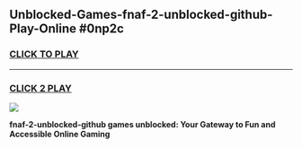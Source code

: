
## Unblocked-Games-fnaf-2-unblocked-github-Play-Online #0np2c
<h3>
<a href="https://news.freeplayer.one?title=fnaf-2-unblocked-github&ref=3">CLICK TO PLAY</a></h3>
<hr>

<h3>
<a href="https://news.freeplayer.one?title=fnaf-2-unblocked-github&ref=3">CLICK 2 PLAY</a>
  
</h3>

<a href="https://news.freeplayer.one?title=fnaf-2-unblocked-github&ref=3"><img src="https://clearcache.store/games.png"></a>


**fnaf-2-unblocked-github games unblocked: Your Gateway to Fun and Accessible Online Gaming**
